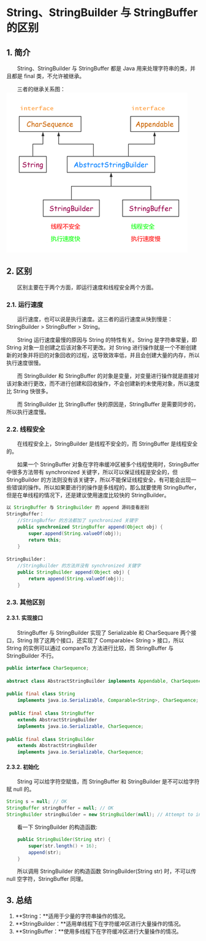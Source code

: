 # String、StringBuilder 与 StringBuffer 的区别

## 1. 简介
　　String、StringBuilder 与 StringBuffer 都是 Java 用来处理字符串的类，并且都是 final 类，不允许被继承。

　　三者的继承关系图：
![](./image/String、StringBuffer和StringBuilder的三者继承关系.png)

## 2. 区别

　　区别主要在于两个方面，即运行速度和线程安全两个方面。

### 2.1. 运行速度

　　运行速度，也可以说是执行速度。这三者的运行速度从快到慢是：StringBuilder > StringBuffer > String。

　　String 运行速度最慢的原因与 String 的特性有关。String 是字符串常量，即 String 对象一旦创建之后该对象不可更改。对 String 进行操作就是一个不断创建新的对象并将旧的对象回收的过程，这导致效率低，并且会创建大量的内存，所以执行速度很慢。

　　而 StringBuilder 和 StringBuffer 的对象是变量，对变量进行操作就是直接对该对象进行更改，而不进行创建和回收操作，不会创建新的未使用对象，所以速度比 String 快很多。

　　而 StringBuilder 比 StringBuffer 快的原因是，StringBuffer 是需要同步的，所以执行速度慢。

### 2.2. 线程安全

　　在线程安全上，StringBuilder 是线程不安全的，而 StringBuffer 是线程安全的。

　　如果一个 StringBuffer 对象在字符串缓冲区被多个线程使用时，StringBuffer 中很多方法带有 synchronized 关键字，所以可以保证线程是安全的，但 StringBuilder 的方法则没有该关键字，所以不能保证线程安全，有可能会出现一些错误的操作。所以如果要进行的操作是多线程的，那么就要使用 StringBuffer，但是在单线程的情况下，还是建议使用速度比较快的 StringBuilder。

```java
以 StringBuffer 与 StringBuilder 的 append 源码查看差别
StringBuffer：
    //StringBuffer 的方法都加了 synchronized 关键字
    public synchronized StringBuffer append(Object obj) {
        super.append(String.valueOf(obj));
        return this;
    }

StringBuilder：
    //StringBuilder 的方法并没有 synchronized 关键字
    public StringBuilder append(Object obj) {
        return append(String.valueOf(obj));
    }
```

### 2.3. 其他区别

#### 2.3.1. 实现接口

　　StringBuffer 与 StringBuilder 实现了 Serializable 和 CharSequare 两个接口，String 除了这两个接口，还实现了 Comparable< String > 接口，所以 String 的实例可以通过 compareTo 方法进行比较，而 StringBuffer 与 StringBuilder 不行。

```java
public interface CharSequence;

abstract class AbstractStringBuilder implements Appendable, CharSequence;
    
public final class String
    implements java.io.Serializable, Comparable<String>, CharSequence;
    
 public final class StringBuffer
    extends AbstractStringBuilder
    implements java.io.Serializable, CharSequence;
    
public final class StringBuilder
    extends AbstractStringBuilder
    implements java.io.Serializable, CharSequence;
```

#### 2.3.2. 初始化

　　String 可以给字符空赋值，而 StringBuffer 和 StringBuilder 是不可以给字符赋 null 的。

```java
String s = null; // OK 
StringBuffer stringBuffer = null; // OK
StringBuilder stringBuilder = new StringBuilder(null); // Attempt to invoke virtual method 'int java.lang.String.length()' on a null object reference
```

　　看一下 StringBuilder 的构造函数:

```java
    public StringBuilder(String str) {
        super(str.length() + 16);
        append(str);
    }
```

　　所以调用 StringBuilder 的构造函数 StringBuilder(String str) 时，不可以传 null 空字符，StringBuffer 同理。

## 3. 总结
1. **String：**适用于少量的字符串操作的情况。
2. **StringBuilder：**适用单线程下在字符缓冲区进行大量操作的情况。
3. **StringBuffer：**使用多线程下在字符缓冲区进行大量操作的情况。

